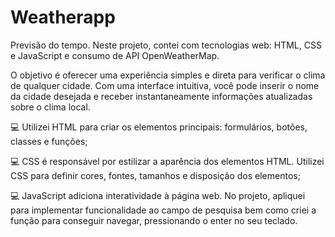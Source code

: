 # Weatherapp
Previsão do tempo. Neste projeto, contei com tecnologias web: HTML, CSS e JavaScript e consumo de API OpenWeatherMap.

O objetivo é oferecer uma experiência simples e direta para verificar o clima de qualquer cidade. Com uma interface intuitiva, você pode inserir o nome da cidade desejada e receber instantaneamente informações atualizadas sobre o clima local.

💻 Utilizei HTML para criar os elementos principais: formulários, botões, classes e funções;

💻 CSS é responsável por estilizar a aparência dos elementos HTML. Utilizei CSS para definir cores, fontes, tamanhos e disposição dos elementos;

💻 JavaScript adiciona interatividade à página web. No projeto, apliquei para implementar funcionalidade ao campo de pesquisa bem como criei a função para conseguir navegar, pressionando o enter no seu teclado.
